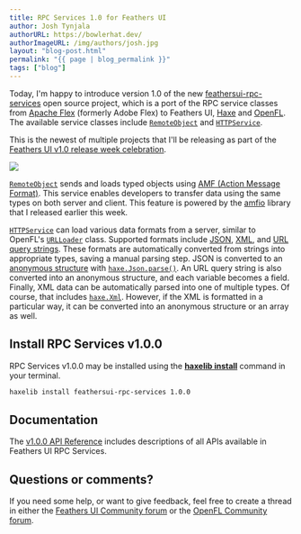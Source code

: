 ```yaml
---
title: RPC Services 1.0 for Feathers UI
author: Josh Tynjala
authorURL: https://bowlerhat.dev/
authorImageURL: /img/authors/josh.jpg
layout: "blog-post.html"
permalink: "{{ page | blog_permalink }}"
tags: ["blog"]
---
```


Today, I'm happy to introduce version 1.0 of the new [feathersui-rpc-services](https://github.com/feathersui/feathersui-rpc-services) open source project, which is a port of the RPC service classes from [Apache Flex](https://flex.apache.org/) (formerly Adobe Flex) to Feathers UI, [Haxe](https://haxe.org/) and [OpenFL](https://openfl.org/). The available service classes include [`RemoteObject`](https://api.feathersui.com/rpc-services/current/feathers/rpc/remoting/RemoteObject.html) and [`HTTPService`](https://api.feathersui.com/rpc-services/current/feathers/rpc/http/HTTPService.html).

This is the newest of multiple projects that I'll be releasing as part of the [Feathers UI v1.0 release week celebration](http://feathersui.com/blog/2022/09/01/feathers-ui-version-1-0-haxe-openfl-stable-release/).

![](/blog/img/rpc-services-v1.0.0.png)

[`RemoteObject`](https://api.feathersui.com/rpc-services/current/feathers/rpc/remoting/RemoteObject.html) sends and loads typed objects using [AMF (Action Message Format)](). This service enables developers to transfer data using the same types on both server and client. This feature is powered by the [amfio](https://feathersui.com/blog/2022/09/06/amfio-1-0-0-action-message-format-local-shared-object-haxe/) library that I released earlier this week.

[`HTTPService`](https://api.feathersui.com/rpc-services/current/feathers/rpc/http/HTTPService.html) can load various data formats from a server, similar to OpenFL's [`URLLoader`](https://api.openfl.org/openfl/net/URLLoader.html) class. Supported formats include [JSON](https://haxe.org/manual/std-Json-parsing.html), [XML](https://haxe.org/manual/std-Xml-getting-started.html), and [URL query strings](https://en.wikipedia.org/wiki/Query_string). These formats are automatically converted from strings into appropriate types, saving a manual parsing step. JSON is converted to an [anonymous structure](https://haxe.org/manual/types-anonymous-structure.html) with [`haxe.Json.parse()`](https://api.haxe.org/haxe/Json.html#parse). An URL query string is also converted into an anonymous structure, and each variable becomes a field. Finally, XML data can be automatically parsed into one of multiple types. Of course, that includes [`haxe.Xml`](https://api.haxe.org/Xml.html). However, if the XML is formatted in a particular way, it can be converted into an anonymous structure or an array as well.

## Install RPC Services v1.0.0

RPC Services v1.0.0 may be installed using the [**haxelib install**](https://lib.haxe.org/documentation/using-haxelib/#install) command in your terminal.

```sh
haxelib install feathersui-rpc-services 1.0.0
```

## Documentation

The [v1.0.0 API Reference](https://api.feathersui.com/rpc-services/v1.0.0/) includes descriptions of all APIs available in Feathers UI RPC Services.

## Questions or comments?

If you need some help, or want to give feedback, feel free to create a thread in either the [Feathers UI Community forum](https://community.feathersui.com/) or the [OpenFL Community forum](https://community.openfl.org/).
